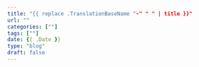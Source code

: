 ```yaml
---
title: "{{ replace .TranslationBaseName "-" " " | title }}"
url: ""
categories: [""]
tags: [""]
date: {{ .Date }}
type: "blog"
draft: false
---
```


<!-- Cat: Life, Web Development, Tech and Career -->
<!-- Tag: html, css, javascript, git, react, vue, ssg -->